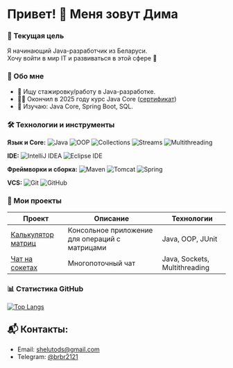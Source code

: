 # Привет! 👋 Меня зовут Дима 

### 🎯 Текущая цель
Я начинающий Java-разработчик из Беларуси.  
Хочу войти в мир IT и развиваться в этой сфере 💪

### 🚀 Обо мне 
- 🔎 Ищу стажировку/работу в Java-разработке.
- 👨‍🎓 Окончил в 2025 году курс Java Core ([сертификат](https://github.com/bnbn2121/Certificates/blob/main/Certificate%20Java%20Core%20IT-Academy.pdf))
- 🌱 Изучаю: Java Core, Spring Boot, SQL.  

### 🛠️ Технологии и инструменты  

**Язык и Core:** ![Java](https://img.shields.io/badge/Java-orange?logo=openjdk) ![OOP](https://img.shields.io/badge/OOP-blue) ![Collections](https://img.shields.io/badge/Collections-blue) ![Streams](https://img.shields.io/badge/Streams-blue) ![Multithreading](https://img.shields.io/badge/Multithreading-blue)  

**IDE:** ![IntelliJ IDEA](https://img.shields.io/badge/IntelliJ_IDEA-black?logo=intellij-idea) ![Eclipse IDE](https://img.shields.io/badge/Eclipse-purple?logo=eclipse)  

**Фреймворки и сборка:** ![Maven](https://img.shields.io/badge/Maven-red?logo=apache-maven) ![Tomcat](https://img.shields.io/badge/Tomcat-yellow?logo=apache-tomcat) ![Spring](https://img.shields.io/badge/Spring-green?logo=spring)  

**VCS:** ![Git](https://img.shields.io/badge/Git-orange?logo=git) ![GitHub](https://img.shields.io/badge/GitHub-black?logo=github)

### 📂 Мои проекты  
| Проект | Описание | Технологии |  
|--------|----------|------------|  
| [Калькулятор матриц](ссылка) | Консольное приложение для операций с матрицами | Java, OOP, JUnit |  
| [Чат на сокетах](ссылка) | Многопоточный чат | Java, Sockets, Multithreading |  

### 📊 Статистика GitHub  
[![Top Langs](https://github-readme-stats.vercel.app/api/top-langs/?username=bnbn2121&layout=compact&theme=radical)](https://github.com/bnbn2121) 

## 📬 Контакты:
- Email: shelutods@gmail.com
- Telegram: [@brbr2121](https://t.me/brbr2121)
